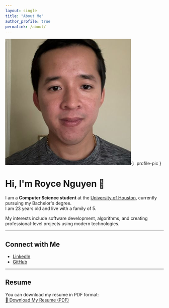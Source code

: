 ```yaml
---
layout: single
title: "About Me"
author_profile: true
permalink: /about/
---
```


![Profile Picture](images/profile.png){: .profile-pic }


# Hi, I'm Royce Nguyen 👋

I am a **Computer Science student** at the [University of Houston](https://www.cs.uh.edu), currently pursuing my Bachelor's degree.  
I am 23 years old and live with a family of 5.  

My interests include software development, algorithms, and creating professional-level projects using modern technologies.  

---

## Connect with Me

- [LinkedIn](https://www.linkedin.com/in/royce-nguyen-218552210/)  
- [GitHub](https://github.com/Royce-n)  

---

## Resume

You can download my resume in PDF format:  
[📄 Download My Resume (PDF)](/files/resume.pdf)

